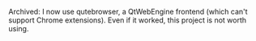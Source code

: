 Archived: I now use qutebrowser, a QtWebEngine frontend (which can't support Chrome extensions). Even if it worked, this project is not worth using.
